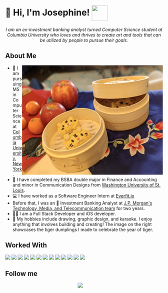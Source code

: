 #  :wave: Hi, I'm Josephine! <img height="50" width="50" src="https://media3.giphy.com/media/rsUGLKwgSvSxmq1VrZ/200w.gif" align="center"> 
 
<p align="center">
 <em>
    I am an ex-investment banking analyst turned Computer Science student at Columbia University who loves and thrives to create art and tools that can be utilized by people to pursue their goals.
 </em>
</p>
 
  
<h2> About Me </h2>
 <img height="350" width="450" align="right" src="tiger-dumplings.png" />

- :lion: I am pursuing MS in Computer Science at <a href="https://www.columbia.edu/">Columbia University, New York </a>.
- :bear: I have completed my BSBA double major in Finance and Accounting and minor in Communication Designs from <a href="https://wustl.edu/">Washington University of St. Louis</a>.
- 💻 I have worked as a Software Engineer Intern at <a href="https://everfit.io/">Everfit.io</a>
- Before that, I was an :money_with_wings: Investment Banking Analyst at <a href="https://www.jpmorgan.com/solutions/cib/investment-banking">J.P. Morgan's Technology, Media, and Telecommunication team</a> for two years.
- :woman_technologist: I am a Full Stack Developer and iOS developer.
- :art: My hobbies include drawing, graphic design, and karaoke. I enjoy anything that involves building and creating! The image on the right showcases the tiger dumplings I made to celebrate the year of tiger.
<div><div/>
<div><div/>
 
<h2> Worked With </h2>
<p>
 <!--Python-->
<code><img height="30" width:"30" src="https://img.shields.io/badge/python-%233776AB.svg?&style=flat-square&logo=python&logoColor=white" /></code>
<!--Swift-->
<code><img height="30" width:"30" src="https://img.shields.io/badge/Swift-FA7343?style=for-the-badge&logo=swift&logoColor=white" /></code>
<!--Ruby-->
<code><img height="30" width:"30" src="https://img.shields.io/badge/ruby-%23CC342D.svg?style=for-the-badge&logo=ruby&logoColor=white" /></code>
<!--Java-->
<code><img height="30" width:"30" src="https://img.shields.io/badge/java-%23ED8B00.svg?&style=for-the-badge&logo=java&logoColor=white" /></code>
<!--C-->
<code><img height="30" width:"30" src="https://img.shields.io/badge/c%20-%2300599C.svg?&style=for-the-badge&logo=c&logoColor=white" /></code>
 <!--HTML-->
<code><img height="30" width:"30" src="https://img.shields.io/badge/html5%20-%23E34F26.svg?&style=for-the-badge&logo=html5&logoColor=white" /></code>
<!--CSS-->
<code><img height="30" width:"30" src="https://img.shields.io/badge/css3%20-%231572B6.svg?&style=for-the-badge&logo=css3&logoColor=white" /></code>
<!--JS-->
<code><img height="30" width:"30" src="https://img.shields.io/badge/javascript%20-%23323330.svg?&style=for-the-badge&logo=javascript&logoColor=%23F7DF1E" /></code>
<!--NodeJS-->
<code><img height="30" width:"30" src="https://img.shields.io/badge/express.js%20-%23404d59.svg?&style=for-the-badge" /></code>
<!--React-->
<code><img height="30" width:"30" src="https://img.shields.io/badge/react%20-%2320232a.svg?&style=for-the-badge&logo=react&logoColor=%2361DAFB" /></code>
<!--Bootstrap-->
<code><img height="30" width:"30" src="https://img.shields.io/badge/bootstrap%20-%23563D7C.svg?&style=for-the-badge&logo=bootstrap&logoColor=white" /></code>
<!--MYSQL-->
<code><img height="30" width:"30" src="https://img.shields.io/badge/mysql-%2300f.svg?&style=for-the-badge&logo=mysql&logoColor=white" /></code>
<!--MongoDB-->
<code><img height="30" width:"30" src="https://img.shields.io/badge/MongoDB-%234ea94b.svg?&style=for-the-badge&logo=mongodb&logoColor=white" /></code>
</p>

<h2> Follow me </h2>
<p align="center">
<a href="https://www.linkedin.com/in/josephine-chan-927977b6/"><img src="https://img.shields.io/badge/linkedin-%230077B5.svg?&style=for-the-badge&logo=linkedin&logoColor=white" /></a> &nbsp; &nbsp; &nbsp; 

<!-- <a href="https://github.com/honey-grapes"><img src="https://img.shields.io/badge/GitHub-100000?style=for-the-badge&logo=github&logoColor=white" /></a> &nbsp;  &nbsp; &nbsp;
 -->
